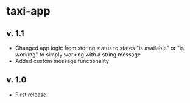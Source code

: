 # taxi-app

## v. 1.1
- Changed app logic from storing status to states "is available" or "is working" to simply working with a string message
- Added custom message functionality

## v. 1.0
- First release